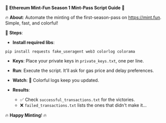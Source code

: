 🚀 **Ethereum Mint-Fun Season 1 Mint-Pass Script Guide** 🚀

🔥 **About**:
Automate the minting of the first-season-pass on https://mint.fun. Simple, fast, and colorful!

🎯 **Steps**:
- **Install required libs**:
```
pip install requests fake_useragent web3 colorlog colorama
```
   
- **Keys**:
Place your private keys in `private_keys.txt`, one per line.
- **Run**:
   Execute the script. It'll ask for gas price and delay preferences.
   
- **Watch**:
   🌈 Colorful logs keep you updated.
   
- **Results**:
   - ✅ Check `successful_transactions.txt` for the victories.
   - ❌ `failed_transactions.txt` lists the ones that didn't make it...

🔥 **Happy Minting**! 🔥
